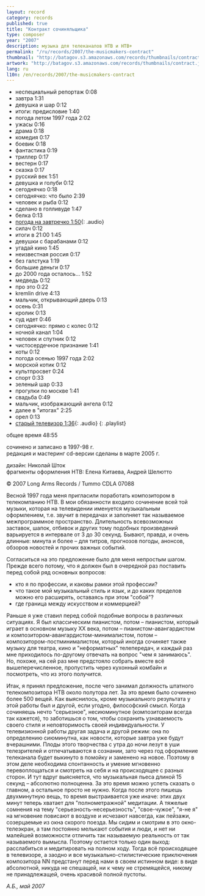 ```yaml
---
layout: record
category: records
published: true
title: "Контракт сочиняльщика"
type: composer
year: "2007"
description: музыка для телеканалов НТВ и НТВ+
permalink: "/ru/records/2007/the-musicmakers-contract"
thumbnail: "http://batagov.s3.amazonaws.com/records/thumbnails/contract.jpg"
artwork: "http://batagov.s3.amazonaws.com/records/thumbnails/contract.jpg"
lang: ru
l10n: /en/records/2007/the-musicmakers-contract
---
```


- неспециальный репортаж 0:08 
- завтра 1:31 
- девушка и шар 0:12 
- итоги: предисловие 1:40 
- погода летом 1997 года 2:02 
- ужасы 0:16 
- драма 0:18 
- комедия 0:17 
- боевик 0:18 
- фантастика 0:19 
- триллер 0:17 
- вестерн 0:17 
- сказка 0:17 
- русский век 1:51 
- девушка и голуби 0:12 
- сегоднячко 0:18 
- сегоднячко: что было 2:39 
- человек и рыба 0:12 
- сделано в голливуде 1:47 
- белка 0:13 
- [погода на завтречко 1:50](http://batagov.s3.amazonaws.com/records/sounds/weather.mp3){: .audio}
- силач 0:12 
- итоги в 21:00 1:45 
- девушки с барабанами 0:12 
- угадай кино 1:45 
- неизвестная россия 0:17 
- без галстука 1:19 
- большие деньги 0:17 
- до 2000 года осталось... 1:52 
- медведь 0:12
- про это 0:22
- kremlin drive 4:13
- мальчик, открывающий дверь 0:13
- осень 0:31 
- кролик 0:13 
- суд идет 0:46 
- сегоднячко: прямо с колес 0:12 
- ночной канал 1:04 
- человек и спутник 0:12 
- чистосердечное признание 1:41 
- коты 0:12 
- погода осенью 1997 года 2:02 
- морской котик 0:12 
- культпросвет 0:24 
- спорт 0:33 
- зеленый шар 0:33
- прогулки по москве 1:41 
- свадьба 0:49 
- мальчик, изображающий ангела 0:12
- далее в "итогах" 2:25 
- орел 0:13
- [старый телевизор 1:36](http://batagov.s3.amazonaws.com/records/sounds/vintage_tv.mp3){: .audio}
{: .playlist}

общее время 48:55  

сочинено и записано в 1997-98 г.  
редакция и мастеринг cd-версии сделаны в марте 2005 г.  
  
дизайн: Николай Шток  
фрагменты оформления НТВ: Елена Китаева, Андрей Шелютто  

© 2007 Long Arms Records / Tummo CDLA 07088

Весной 1997 года меня пригласили поработать композитором в телекомпанию НТВ. В мои обязанности входило сочинение всей той музыки, которая на телевидении именуется музыкальным оформлением, т.е. звучит в передачах и заполняет так называемое межпрограммное пространство. Длительность всевозможных заставок, шапок, отбивок и других тому подобных произведений варьируется в интервале от 3 до 30 секунд. Бывают, правда, и очень длинные: минута и более – для титров, прогнозов погоды, анонсов, обзоров новостей и прочих важных событий.

Согласиться на это предложение было для меня непростым шагом. Прежде всего потому, что я должен был в очередной раз поставить перед собой ряд основных вопросов:

- кто я по профессии, и каковы рамки этой профессии?
- что такое мой музыкальный стиль и язык, и до каких пределов можно его расширять, оставаясь при этом "собой"?
- где граница между искусством и коммерцией?

Раньше я уже ставил перед собой подобные вопросы в различных ситуациях. Я был классическим пианистом, потом – пианистом, который играет в основном музыку ХХ века, потом – пианистом-авангардистом и композитором-авангардистом-минималистом, потом – композитором-постминималистом, который иногда сочиняет также музыку для театра, кино и "неформатных" телепередач, и каждый раз мне приходилось по-другому отвечать на вопрос "чем я занимаюсь". Но, похоже, на сей раз мне предстояло собрать вместе всё вышеперечисленное, пропустить через кухонный комбайн и посмотреть, что из этого получится.

Итак, я принял предложение, после чего занимал должность штатного телекомпозитора НТВ около полутора лет. За это время было сочинено более 500 вещей. Как выяснилось, кроме музыкального результата у этой работы был и другой, если угодно, философский смысл. Когда сочиняешь нечто "серьезное", несиюминутное (композиторам всегда так кажется), то заботишься о том, чтобы сохранить узнаваемость своего стиля и неповторимость своей индивидуальности. У телевизионной работы другая задача и другой режим: она по определению сиюминутна, как новости, которые завтра уже будут вчерашними. Плоды этого творчества с утра до ночи лезут в уши телезрителей и отпечатываются в сознании, зато через год оформление телеканала будет выкинуто в помойку и заменено на новое. Поэтому в этом деле необходима спонтанность и умение мгновенно перевоплощаться и смотреть на себя и на происходящее с разных сторон. И тут вдруг выясняется, что музыкальная пьеса длиной 15 секунд – абсолютно полноценна. За это время можно успеть сказать о главном, а остальное просто не нужно. Когда после этого пишешь двухминутную вещь, то время выстраивается уже иначе: этих двух минут теперь хватает для "полнометражной" медитации. А тяжелые сомнения на тему "серьезность-несерьезность", "свое-чужое", "я-не я" на мгновение повисают в воздухе и исчезают навсегда, как пейзажи, созерцаемые из окна скорого поезда. Мы сидим и смотрим в это окно-телеэкран, а там постоянно мелькают события и люди, и нет ни малейшей возможности отличить так называемую реальность от так называемого вымысла. Поэтому остается только один выход: расслабиться и медитировать на полном ходу. Тогда всё происходящее в телевизоре, а заодно и все музыкально-стилистические приключения композитора NN предстанут перед нами в своем истинном виде: в виде абсолютной, никуда не спешащей, ни к чему не стремящейся, никому не принадлежащей, очень красивой полной пустоты.

 
_А.Б., май 2007_